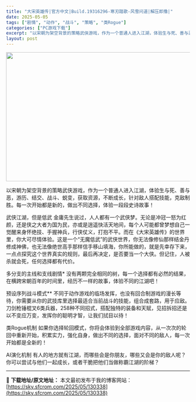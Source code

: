 ```yaml
---
title: "大宋英雄传|官方中文|Build.19316296-寒刃踏歌-风雪问道|解压即撸|"
date: 2025-05-05
tags: ["剧情", "动作", "战斗", "策略", "类Rogue"]
categories: ["PC游戏下载"]
excerpt: "以宋朝为架空背景的策略武侠游戏，作为一个普通人进入江湖，体验生与死、善与恶，游历、结交、战斗、蜕变，获取资源，不断成长，针对敌人搭配技能，克敌制胜。每一次开始都是新的，做出不同选择，体验一段段史诗故事！ 武侠江湖，但是低武 金庸先生说过，人人都有一个武侠梦。无论是冲冠一怒为红颜，还是侠之大者为国为民&hellip;"
layout: post
---
```


<img class="aligncenter size-full wp-image-130332" src="https://sky.sfcrom.com/wp-content/uploads/2025/05/2025050504302543.webp" alt="" width="616" height="353" />

以宋朝为架空背景的策略武侠游戏，作为一个普通人进入江湖，体验生与死、善与恶，游历、结交、战斗、蜕变，获取资源，不断成长，针对敌人搭配技能，克敌制胜。每一次开始都是新的，做出不同选择，体验一段段史诗故事！

武侠江湖，但是低武
金庸先生说过，人人都有一个武侠梦。无论是冲冠一怒为红颜，还是侠之大者为国为民，亦或是逍遥快活天地间，每个人可能都曾梦想自己一觉醒来身怀绝技、手握神兵，行侠仗义，打抱不平。而在《大宋英雄传》的世界里，你大可尽情体验。这是一个“无魔低武”的武侠世界，你无法像修仙那样结金丹修成神佛，也无法像绝世高手那样信手移山填海，你所能做的，就是先幸存下来，一点点探究这个世界真实的规则，最后再决定，是否要当一个大侠。但记住，人被杀就会死，任何选择都有代价。

多分支的主线和支线剧情*
没有两颗完全相同的树，每一个选择都有必然的结果，在横跨宋朝百年的时间里，经历不一样的故事，体验不同的江湖吧！

预设序列战斗模式**
不同于动作游戏的临场发挥，也没有回合制游戏的漫长等待，你需要从你的武技库里选择最适合当前战斗的技能，组合成套路，用于应敌。刀剑枪锤棍叉6类兵器，258种不同招式，搭配独特的装备和天赋，见招拆招还是以不变应万变，发挥你的聪明才智，让我们拭目以待！

类Rogue机制
如果你选择轮回模式，你将会体验到全部游戏内容，从一次次的轮回中重新开始，积累实力，强化自身，做出不同的选择，面对不同的敌人，每一次开始都是全新的！

AI演化机制
有人的地方就有江湖，而哪些会是你朋友，哪些又会是你的敌人呢？你可以尝试与他们一起成长，或者干脆把他们当做称霸江湖的阶梯？

---
📖 **下载地址/原文地址：** 本文最初发布于我的博客网站：[https://sky.sfcrom.com/2025/05/130338](https://sky.sfcrom.com/2025/05/130338)
